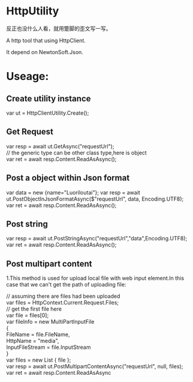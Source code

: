 # HttpUtility

反正也没什么人看，就用蹩脚的歪文写一写。


A http tool that using HttpClient.

It depend on NewtonSoft.Json.


# Useage:

## Create utility instance
var ut = HttpClientUtility.Create();

## Get Request
var resp = await ut.GetAsync("requestUrl");  
// the generic type can be other class type,here is object  
var ret = await resp.Content.ReadAsAsync<object>();  

## Post a object within Json format
var data = new {name="Luoriloutai"}; 
var resp = await ut.PostObjectInJsonFormatAsync($"requestUrl", data, Encoding.UTF8);  
var ret = await resp.Content.ReadAsAsync<object>();

## Post string

var resp = await ut.PostStringAsync("requestUrl","data",Encoding.UTF8);  
var ret = await resp.Content.ReadAsAsync<object>();

## Post multipart content
1.This method is used for upload local file with web input element.In this case that we can't get the path of uploading file:   

// assuming there are files had been uploaded  
var files = HttpContext.Current.Request.Files;  
// get the first file here  
var file = files[0];   
var fileInfo = new MultiPartInputFile  
{  
    FileName = file.FileName,  
    HttpName = "media",  
    InputFileStream = file.InputStream  
}  
var files = new List<MultiPartInputFile> { file };   
var resp = await ut.PostMultipartContentAsync("requestUrl", null, files);  
var ret = await resp.Content.ReadAsAsync<object>();  

2.This method is used for the case that we can get the path of uploading file,in common, this will be desktop app programing:  

var files = new List<MultipartLocalFile>{   
	new MultipartLocalFile{  
		HttpName="file",  
		FileLocalPath="c:\\test.jpg"  
	};  
};  
var resp = await ut.PostMultipartContentAsync("requestUrl", null, files);  
var ret = await resp.Content.ReadAsAsync<object>();  

## Download small file
await ut.DownloadFile("requestSourceUrl","downloadDriectory","saveFileName");

